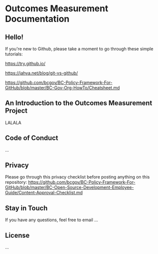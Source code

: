 # Outcomes Measurement Documentation
## Hello! 

If you're new to Github, please take a moment to go through these simple tutorials: 

https://try.github.io/

https://jahya.net/blog/git-vs-github/

https://github.com/bcgov/BC-Policy-Framework-For-GitHub/blob/master/BC-Gov-Org-HowTo/Cheatsheet.md
## An Introduction to the Outcomes Measurement Project 
LALALA
## Code of Conduct
...
## Privacy
Please go through this privacy checklist before posting anything on this repository:
https://github.com/bcgov/BC-Policy-Framework-For-GitHub/blob/master/BC-Open-Source-Development-Employee-Guide/Content-Approval-Checklist.md
## Stay in Touch
If you have any questions, feel free to email ...
## License
...
